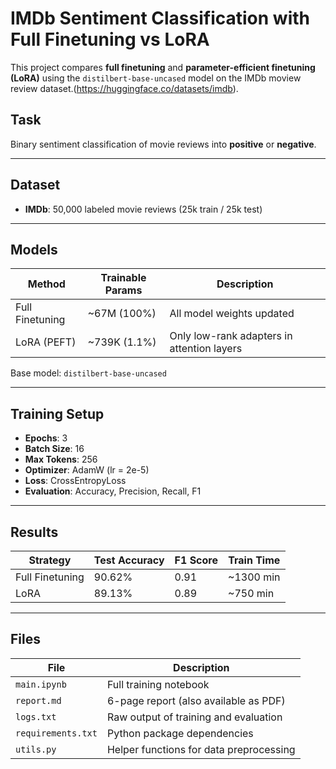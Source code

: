 # IMDb Sentiment Classification with Full Finetuning vs LoRA

This project compares **full finetuning** and **parameter-efficient finetuning (LoRA)** using the `distilbert-base-uncased` model on the IMDb moview review dataset.(https://huggingface.co/datasets/imdb).

## Task
Binary sentiment classification of movie reviews into **positive** or **negative**.

---

## Dataset

- **IMDb**: 50,000 labeled movie reviews (25k train / 25k test)

---

## Models

| Method            | Trainable Params | Description                                      |
|-------------------|------------------|--------------------------------------------------|
| Full Finetuning   | ~67M (100%)      | All model weights updated                       |
| LoRA (PEFT)       | ~739K (1.1%)     | Only low-rank adapters in attention layers      |

Base model: `distilbert-base-uncased`

---

## Training Setup

- **Epochs**: 3  
- **Batch Size**: 16  
- **Max Tokens**: 256  
- **Optimizer**: AdamW (lr = 2e-5)  
- **Loss**: CrossEntropyLoss  
- **Evaluation**: Accuracy, Precision, Recall, F1  

---

## Results

| Strategy         | Test Accuracy | F1 Score | Train Time |
|------------------|---------------|----------|------------|
| Full Finetuning  | 90.62%        | 0.91     | ~1300 min  |
| LoRA             | 89.13%        | 0.89     | ~750 min   |

---

## Files

| File              | Description                              |
|-------------------|------------------------------------------|
| `main.ipynb`      | Full training notebook                    |
| `report.md`       | 6-page report (also available as PDF)     |
| `logs.txt`        | Raw output of training and evaluation     |
| `requirements.txt`| Python package dependencies               |
| `utils.py`        | Helper functions for data preprocessing   |

